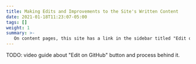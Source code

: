 ```yaml
---
title: Making Edits and Improvements to the Site's Written Content
date: 2021-01-18T11:23:07-05:00
tags: []
weight: 1
summary: >-
   On content pages, this site has a link in the sidebar titled "Edit on GitHub." The purpose of this link is to allow for readers of this site to quickly and efficiently suggest content improvements, without requiring much technical knowledge. With a GitHub account and a basic understanding of Markdown, any reader of this site can propose edits, in as little time as a minute or even less. This guide shows how all of this works.
---
```


TODO: video guide about "Edit on GitHub" button and process behind it.
